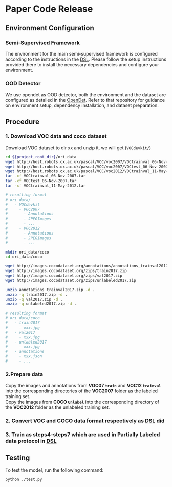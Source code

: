 # Paper Code Release

## Environment Configuration

### Semi-Supervised Framework

The environment for the main semi-supervised framework is configured according to the instructions in the [DSL](https://github.com/chenbinghui1/dsl). Please follow the setup instructions provided there to install the necessary dependencies and configure your environment.

### OOD Detector

We use opendet as OOD detector, both the environment and the dataset are configured as detailed in the [OpenDet](https://github.com/csuhan/opendet2). Refer to that repository for guidance on environment setup, dependency installation, and dataset preparation.

## Procedure

### 1. Download VOC data and coco dataset
Download VOC dataset to dir xx and unzip it, we will get (`VOCdevkit/`)
```bash
cd ${project_root_dir}/ori_data
wget http://host.robots.ox.ac.uk/pascal/VOC/voc2007/VOCtrainval_06-Nov-2007.tar
wget http://host.robots.ox.ac.uk/pascal/VOC/voc2007/VOCtest_06-Nov-2007.tar
wget http://host.robots.ox.ac.uk/pascal/VOC/voc2012/VOCtrainval_11-May-2012.tar
tar -xf VOCtrainval_06-Nov-2007.tar
tar -xf VOCtest_06-Nov-2007.tar
tar -xf VOCtrainval_11-May-2012.tar

# resulting format
# ori_data/
#   - VOCdevkit
#     - VOC2007
#       - Annotations
#       - JPEGImages
#       - ...
#     - VOC2012
#       - Annotations
#       - JPEGImages
#       - ...
```


```bash
mkdir ori_data/coco
cd ori_data/coco

wget http://images.cocodataset.org/annotations/annotations_trainval2017.zip
wget http://images.cocodataset.org/zips/train2017.zip
wget http://images.cocodataset.org/zips/val2017.zip
wget http://images.cocodataset.org/zips/unlabeled2017.zip

unzip annotations_trainval2017.zip -d .
unzip -q train2017.zip -d .
unzip -q val2017.zip -d .
unzip -q unlabeled2017.zip -d .

# resulting format
# ori_data/coco
#   - train2017
#     - xxx.jpg
#   - val2017
#     - xxx.jpg
#   - unlabled2017
#     - xxx.jpg
#   - annotations
#     - xxx.json
#     - ...
```

### 2.Prepare data

Copy the images and annotations from **VOC07 `train`** and **VOC12 `trainval`** into the corresponding directories of the **VOC2007** folder as the labeled training set.  
Copy the images from **COCO `Unlabel`** into the corresponding directory of the **VOC2012** folder as the unlabeled training set.


### 2. Convert VOC and COCO data format respectively as [DSL](https://github.com/chenbinghui1/dsl) did

### 3. Train as steps4-steps7 which are used in Partially Labeled data protocol in [DSL](https://github.com/chenbinghui1/dsl)

## Testing

To test the model, run the following command:

```bash
python ./test.py
